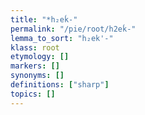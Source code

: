 ```yaml
---
title: "*h₂eḱ-"
permalink: "/pie/root/h2eḱ-"
lemma_to_sort: "h₂ek'-"
klass: root
etymology: []
markers: []
synonyms: []
definitions: ["sharp"]
topics: []
---
```

